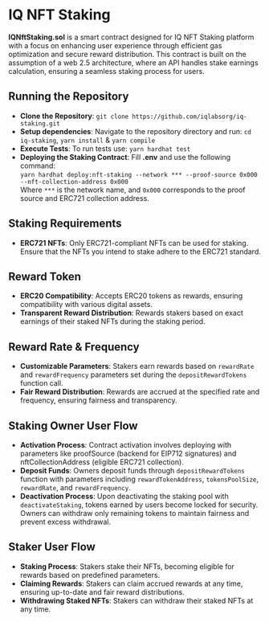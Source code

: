 # IQ NFT Staking

**IQNftStaking.sol** is a smart contract designed for IQ NFT Staking platform with a focus on enhancing user experience through efficient gas optimization and secure reward distribution. This contract is built on the assumption of a web 2.5 architecture, where an API handles stake earnings calculation, ensuring a seamless staking process for users.

## Running the Repository

- **Clone the Repository**: `git clone https://github.com/iqlabsorg/iq-staking.git`
- **Setup dependencies**: Navigate to the repository directory and run: `cd iq-staking`, `yarn install` & `yarn compile`
- **Execute Tests**: To run tests use: `yarn hardhat test`
- **Deploying the Staking Contract**:
Fill **.env** and use the following command:  
`yarn hardhat deploy:nft-staking --network *** --proof-source 0x000 --nft-collection-address 0x000`  
Where `***` is the network name, and `0x000` corresponds to the proof source and ERC721 collection address.

## Staking Requirements

- **ERC721 NFTs**: Only ERC721-compliant NFTs can be used for staking. Ensure that the NFTs you intend to stake adhere to the ERC721 standard.

## Reward Token

- **ERC20 Compatibility**: Accepts ERC20 tokens as rewards, ensuring compatibility with various digital assets.
- **Transparent Reward Distribution**: Rewards stakers based on exact earnings of their staked NFTs during the staking period.

## Reward Rate & Frequency

- **Customizable Parameters**: Stakers earn rewards based on `rewardRate` and `rewardFrequency` parameters set during the `depositRewardTokens` function call.
- **Fair Reward Distribution**: Rewards are accrued at the specified rate and frequency, ensuring fairness and transparency.

## Staking Owner User Flow

- **Activation Process**: Contract activation involves deploying with parameters like proofSource (backend for EIP712 signatures) and nftCollectionAddress (eligible ERC721 collection).
- **Deposit Funds**: Owners deposit funds through `depositRewardTokens` function with parameters including `rewardTokenAddress`, `tokensPoolSize`, `rewardRate`, and `rewardFrequency`.
- **Deactivation Process**: Upon deactivating the staking pool with `deactivateStaking`, tokens earned by users become locked for security. Owners can withdraw only remaining tokens to maintain fairness and prevent excess withdrawal.

## Staker User Flow

- **Staking Process**: Stakers stake their NFTs, becoming eligible for rewards based on predefined parameters.
- **Claiming Rewards**: Stakers can claim accrued rewards at any time, ensuring up-to-date and fair reward distributions.
- **Withdrawing Staked NFTs**: Stakers can withdraw their staked NFTs at any time.
